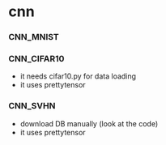 # cnn

### CNN_MNIST
### CNN_CIFAR10
- it needs cifar10.py for data loading
- it uses prettytensor
### CNN_SVHN
- download DB manually (look at the code)
- it uses prettytensor
